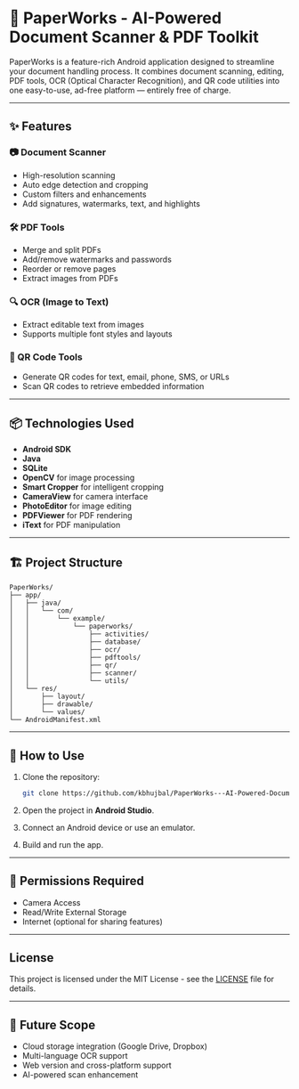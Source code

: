 # 📄 PaperWorks - AI-Powered Document Scanner & PDF Toolkit

PaperWorks is a feature-rich Android application designed to streamline your document handling process. It combines document scanning, editing, PDF tools, OCR (Optical Character Recognition), and QR code utilities into one easy-to-use, ad-free platform — entirely free of charge.

---

## ✨ Features

### 📷 Document Scanner
- High-resolution scanning
- Auto edge detection and cropping
- Custom filters and enhancements
- Add signatures, watermarks, text, and highlights

### 🛠 PDF Tools
- Merge and split PDFs
- Add/remove watermarks and passwords
- Reorder or remove pages
- Extract images from PDFs

### 🔍 OCR (Image to Text)
- Extract editable text from images
- Supports multiple font styles and layouts

### 📱 QR Code Tools
- Generate QR codes for text, email, phone, SMS, or URLs
- Scan QR codes to retrieve embedded information

---

## 📦 Technologies Used

- **Android SDK**
- **Java**
- **SQLite**
- **OpenCV** for image processing
- **Smart Cropper** for intelligent cropping
- **CameraView** for camera interface
- **PhotoEditor** for image editing
- **PDFViewer** for PDF rendering
- **iText** for PDF manipulation

---

## 🏗️ Project Structure

```
PaperWorks/
├── app/
│   ├── java/
│   │   └── com/
│   │       └── example/
│   │           └── paperworks/
│   │               ├── activities/
│   │               ├── database/
│   │               ├── ocr/
│   │               ├── pdftools/
│   │               ├── qr/
│   │               ├── scanner/
│   │               └── utils/
│   └── res/
│       ├── layout/
│       ├── drawable/
│       └── values/
└── AndroidManifest.xml
```

---

## 🚀 How to Use

1. Clone the repository:
   ```bash
   git clone https://github.com/kbhujbal/PaperWorks---AI-Powered-Document-Scanner.git
   ```

2. Open the project in **Android Studio**.

3. Connect an Android device or use an emulator.

4. Build and run the app.

---

## 🔐 Permissions Required

- Camera Access
- Read/Write External Storage
- Internet (optional for sharing features)

---

## License

This project is licensed under the MIT License - see the [LICENSE](LICENSE) file for details.

---

## 🔭 Future Scope

- Cloud storage integration (Google Drive, Dropbox)
- Multi-language OCR support
- Web version and cross-platform support
- AI-powered scan enhancement

